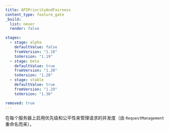 ```yaml
---
title: APIPriorityAndFairness
content_type: feature_gate
_build:
  list: never
  render: false

stages:
  - stage: alpha
    defaultValue: false
    fromVersion: "1.18"
    toVersion: "1.19"
  - stage: beta
    defaultValue: true
    fromVersion: "1.20"
    toVersion: "1.28"
  - stage: stable
    defaultValue: true
    fromVersion: "1.29"
    toVersion: "1.30"

removed: true
---
```


<!--
Enable managing request concurrency with
prioritization and fairness at each server. (Renamed from `RequestManagement`)
-->
在每个服务器上启用优先级和公平性来管理请求的并发度（由 `RequestManagement` 重命名而来）。

